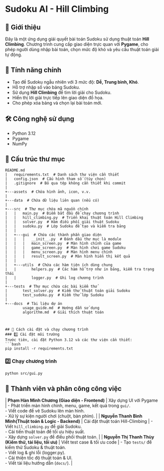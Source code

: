 # Sudoku AI - Hill Climbing

## 📌 Giới thiệu
Đây là một ứng dụng giải quyết bài toán Sudoku sử dụng thuật toán **Hill Climbing**. Chương trình cung cấp giao diện trực quan với **Pygame**, cho phép người dùng nhập bài toán, chọn mức độ khó và yêu cầu thuật toán giải tự động.

## 🚀 Tính năng chính
- Tạo đề Sudoku ngẫu nhiên với 3 mức độ: **Dễ, Trung bình, Khó**.
- Hỗ trợ nhập số vào bảng Sudoku.
- Sử dụng **Hill Climbing** để tìm lời giải cho Sudoku.
- Hiển thị lời giải trực tiếp lên giao diện đồ họa.
- Cho phép xóa bảng và chọn lại bài toán mới.

## 🛠 Công nghệ sử dụng
- Python 3.12
- Pygame
- NumPy

## 📂 Cấu trúc thư mục
```
README.md
|   requirements.txt  # Danh sách thư viện cần thiết
|   config.json  # Cấu hình tham số (tùy chọn)
|   .gitignore  # Bỏ qua tệp không cần thiết khi commit
|
+---assets  # Chứa hình ảnh, icon, v.v.
|
+---data  # Chứa dữ liệu liên quan (nếu có)
|
+---src  # Thư mục chứa mã nguồn chính
|   |   main.py  # Điểm bắt đầu để chạy chương trình
|   |   hill_climbing.py  # Triển khai thuật toán Hill Climbing
|   |   solver.py  # Hàm điều phối giải thuật Sudoku
|   |   sudoku.py  # Lớp Sudoku để tạo và kiểm tra bảng
|   |
|   +---gui  # Chứa các thành phần giao diện
|   |   |   __init__.py  # Đánh dấu thư mục là module
|   |   |   main_screen.py  # Màn hình chính của game
|   |   |   game_screen.py  # Màn hình chơi game Sudoku
|   |   |   menu_screen.py  # Màn hình menu chính
|   |   |   result_screen.py  # Màn hình hiển thị kết quả
|   |
|   +---utils  # Chứa các hàm tiện ích dùng chung
|   |       helpers.py  # Các hàm hỗ trợ như in bảng, kiểm tra trạng thái
|   |       logger.py  # Ghi log chương trình
|
+---tests  # Thư mục chứa các bài kiểm thử
|       test_solver.py  # Kiểm thử thuật toán giải Sudoku
|       test_sudoku.py  # Kiểm thử lớp Sudoku
|
+---docs  # Tài liệu dự án
        usage_guide.md  # Hướng dẫn sử dụng
        algorithm.md  # Giải thích thuật toán



## 🔧 Cách cài đặt và chạy chương trình
### 1️⃣ Cài đặt môi trường
Trước tiên, cài đặt Python 3.12 và các thư viện cần thiết:
```bash
pip install -r requirements.txt
```

### 2️⃣ Chạy chương trình
```bash
python src/gui.py
```

## 👥 Thành viên và phân công công việc
| **Phạm Hàn Minh Chương (Giao diện - Frontend)** | Xây dựng UI với Pygame | - Phát triển màn hình chính, menu, game, kết quả trong `gui/`.  <br> - Viết code để vẽ Sudoku lên màn hình. <br> - Xử lý sự kiện người chơi (chuột, bàn phím). |
| **Nguyễn Thanh Bình Minh(Thuật toán & Logic - Backend)** | Cài đặt thuật toán Hill-Climbing | - Viết `hill_climbing.py` để giải Sudoku. <br> - Cải tiến thuật toán để tối ưu hiệu suất. <br> - Xây dựng `solver.py` để điều phối thuật toán. |
| **Nguyễn Thị Thanh Thùy (Kiểm thử, tài liệu, tối ưu)** | Viết test case & tối ưu code | - Tạo `tests/` để kiểm thử Sudoku & thuật toán. <br> - Viết log & ghi lỗi (logger.py). <br> - Cải thiện tốc độ thuật toán & UI. <br> - Viết tài liệu hướng dẫn (`docs/`). |

